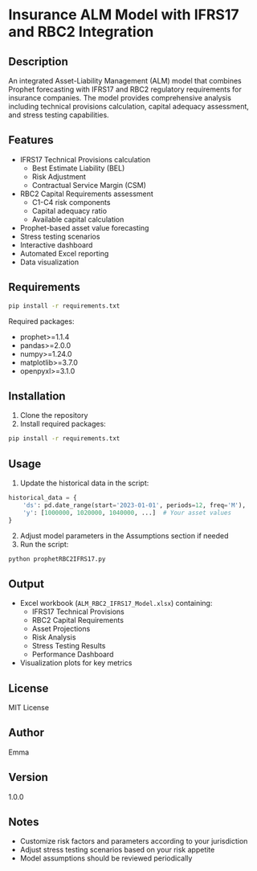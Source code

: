 # Insurance ALM Model with IFRS17 and RBC2 Integration

## Description
An integrated Asset-Liability Management (ALM) model that combines Prophet forecasting with IFRS17 and RBC2 regulatory requirements for insurance companies. The model provides comprehensive analysis including technical provisions calculation, capital adequacy assessment, and stress testing capabilities.

## Features
- IFRS17 Technical Provisions calculation
  - Best Estimate Liability (BEL)
  - Risk Adjustment
  - Contractual Service Margin (CSM)
- RBC2 Capital Requirements assessment
  - C1-C4 risk components
  - Capital adequacy ratio
  - Available capital calculation
- Prophet-based asset value forecasting
- Stress testing scenarios
- Interactive dashboard
- Automated Excel reporting
- Data visualization

## Requirements
```bash
pip install -r requirements.txt
```

Required packages:
- prophet>=1.1.4
- pandas>=2.0.0
- numpy>=1.24.0
- matplotlib>=3.7.0
- openpyxl>=3.1.0

## Installation
1. Clone the repository
2. Install required packages:
```bash
pip install -r requirements.txt
```

## Usage
1. Update the historical data in the script:
```python
historical_data = {
    'ds': pd.date_range(start='2023-01-01', periods=12, freq='M'),
    'y': [1000000, 1020000, 1040000, ...]  # Your asset values
}
```

2. Adjust model parameters in the Assumptions section if needed
3. Run the script:
```bash
python prophetRBC2IFRS17.py
```

## Output
- Excel workbook (`ALM_RBC2_IFRS17_Model.xlsx`) containing:
  - IFRS17 Technical Provisions
  - RBC2 Capital Requirements
  - Asset Projections
  - Risk Analysis
  - Stress Testing Results
  - Performance Dashboard
- Visualization plots for key metrics

## License
MIT License

## Author
Emma

## Version
1.0.0

## Notes
- Customize risk factors and parameters according to your jurisdiction
- Adjust stress testing scenarios based on your risk appetite
- Model assumptions should be reviewed periodically
